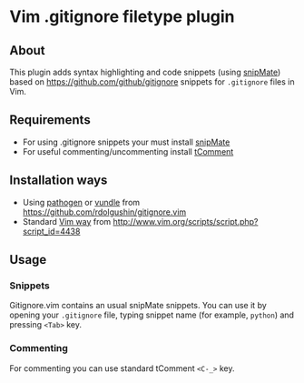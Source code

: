 Vim .gitignore filetype plugin
==============================

About
-----

This plugin adds syntax highlighting and code snippets
(using [snipMate](https://github.com/msanders/snipmate.vim))
based on https://github.com/github/gitignore snippets
for `.gitignore` files in Vim.


Requirements
------------

* For using .gitignore snippets your must install
[snipMate](https://github.com/msanders/snipmate.vim)
* For useful commenting/uncommenting install
[tComment](https://github.com/tomtom/tcomment_vim)


Installation ways
-----------------

* Using [pathogen](https://github.com/tpope/vim-pathogen)
or [vundle](https://github.com/gmarik/vundle) from
https://github.com/rdolgushin/gitignore.vim
* Standard [Vim way](http://vimdoc.sourceforge.net/htmldoc/usr_05.html#add-plugin)
from http://www.vim.org/scripts/script.php?script_id=4438


Usage
-----

### Snippets

Gitignore.vim contains an usual snipMate snippets. You can use it by
opening your `.gitignore` file, typing snippet name (for example, `python`)
and pressing `<Tab>` key.

### Commenting

For commenting you can use standard tComment `<C-_>` key.

